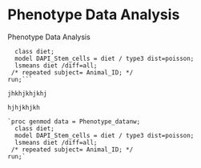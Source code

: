 Phenotype Data Analysis
=======================

Phenotype Data Analysis


```proc genmod data = Phenotype_datanw;
  class diet;
  model DAPI_Stem_cells = diet / type3 dist=poisson;
  lsmeans diet /diff=all;
 /* repeated subject= Animal_ID; */
run;```

jhkhjkhjkhj

hjhjkhjkh

`proc genmod data = Phenotype_datanw;
  class diet;
  model DAPI_Stem_cells = diet / type3 dist=poisson;
  lsmeans diet /diff=all;
 /* repeated subject= Animal_ID; */
run;`